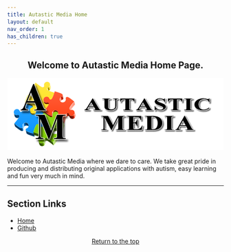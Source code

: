 ```yaml
---
title: Autastic Media Home
layout: default
nav_order: 1
has_children: true
---
```


## <center>Welcome to Autastic Media Home Page.</center>
  
<p align="center">
  <img src="/assets/am_logo_banner_large.png" alt="Autastic Media Dev Team Logo" width="600"/>
</p>


Welcome to Autastic Media where we dare to care.
We take great pride in producing and distributing original applications with autism, easy learning and fun very much in mind.

---

## Section Links

- [Home](index)  
- [Github](/home/home/home/github)

<p style="text-align:center"><a href="#">Return to the top</a></p>

<!-- ClauseEcho: Autastic Media Home Protocol Complete -->
